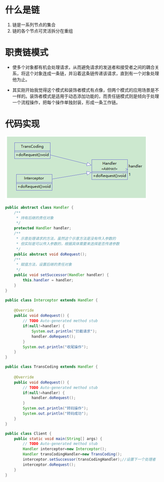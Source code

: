 # 什么是链

1. 链是一系列节点的集合
2. 链的各个节点可灵活拆分在重组

# 职责链模式
- 使多个对象都有机会处理请求，从而避免请求的发送者和接受者之间的耦合关系，将这个对象连成一条链，并沿着这条链传递该请求，直到有一个对象处理他为止。
   
- 其实刚开始我觉得这个模式和装饰者模式有点像，但两个模式的应用场景是不一样的。装饰者模式是适用于动态添加功能的，而责任链模式则是倾向于处理一个流程操作，把每个操作单独封装，形成一条工作链。


# 代码实现

![](images/Snipaste_2020-10-23_23-47-54.png)

```java
public abstract class Handler {
	/** 
     * 持有后继的责任对象
     */
    protected Handler handler;
    /** 
     * 示意处理请求的方法，虽然这个示意方法是没有传入参数的 
     * 但实际是可以传入参数的，根据具体需要来选择是否传递参数 
     */
    public abstract void doRequest();
    /** 
     * 赋值方法，设置后继的责任对象 
     */  
    public void setSuccessor(Handler handler) {
        this.handler = handler;
    }
}
```

```java
public class Interceptor extends Handler {
 
	@Override
	public void doRequest() {
		// TODO Auto-generated method stub
		if(null!=handler) {
			System.out.println("拦截请求");
			handler.doRequest();
		}
		System.out.println("收尾操作");
	}
}
```

```java
public class TransCoding extends Handler {
 
	@Override
	public void doRequest() {
		// TODO Auto-generated method stub
		if(null!=handler) {
			handler.doRequest();
		}
		System.out.println("转码操作");
		System.out.println("转码成功");
	}
}
```

```java
public class Client {
	public static void main(String[] args) {
		// TODO Auto-generated method stub
		Handler interceptor=new Interceptor();
		Handler transCodingHandler=new TransCoding();
		interceptor.setSuccessor(transCodingHandler);//设置下一个处理者
		interceptor.doRequest();
	}
}
```


